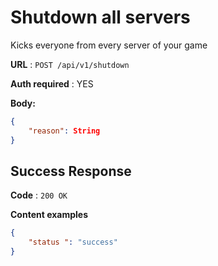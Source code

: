 # Shutdown all servers

Kicks everyone from every server of your game

**URL** : `POST /api/v1/shutdown`

**Auth required** : YES

**Body:**
```json
{
    "reason": String
}
```
## Success Response

**Code** : `200 OK`

**Content examples**

```json
{
    "status ": "success"
}
```